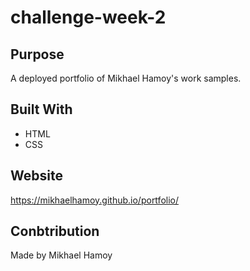 # challenge-week-2

## Purpose
A deployed portfolio of Mikhael Hamoy's work samples.

## Built With
* HTML
* CSS

## Website
https://mikhaelhamoy.github.io/portfolio/

## Conbtribution
Made by Mikhael Hamoy
